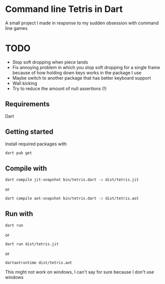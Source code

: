 # Command line Tetris in Dart
A small project I made in response to my sudden obsession with command line games

# TODO
- Stop soft dropping when piece lands
- Fix annoying problem in which you stop soft dropping for a single frame because of how holding down keys works in the package I use
- Maybe switch to another package that has better keyboard support
- Wall kicking
- Try to reduce the amount of null assertions (!)

## Requirements
Dart

## Getting started
Install required packages with
```bash
dart pub get
```

## Compile with
```bash
dart compile jit-snapshot bin/tetris.dart -o dist/tetris.jit
```
or 
```bash
dart compile aot-snapshot bin/tetris.dart -o dist/tetris.aot
```

## Run with
```bash
dart run
```
or
```bash
dart run dist/tetris.jit
```
or
```bash
dartaotruntime dist/tetris.aot
```

This might not work on windows, I can't say for sure because I don't use windows